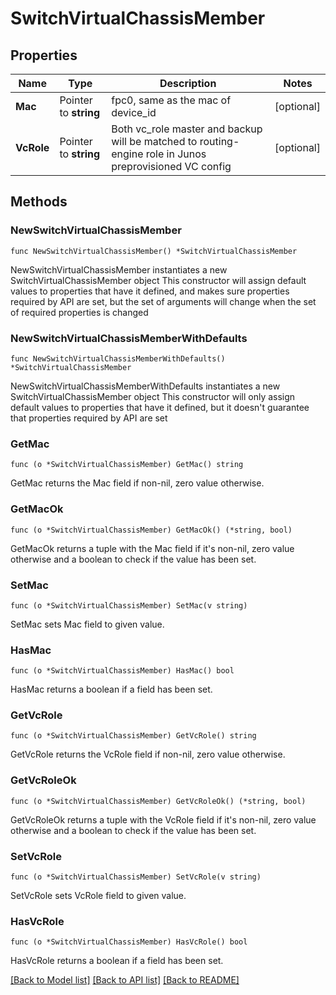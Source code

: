 # SwitchVirtualChassisMember

## Properties

Name | Type | Description | Notes
------------ | ------------- | ------------- | -------------
**Mac** | Pointer to **string** | fpc0, same as the mac of device_id | [optional] 
**VcRole** | Pointer to **string** | Both vc_role master and backup will be matched to routing-engine role in Junos preprovisioned VC config | [optional] 

## Methods

### NewSwitchVirtualChassisMember

`func NewSwitchVirtualChassisMember() *SwitchVirtualChassisMember`

NewSwitchVirtualChassisMember instantiates a new SwitchVirtualChassisMember object
This constructor will assign default values to properties that have it defined,
and makes sure properties required by API are set, but the set of arguments
will change when the set of required properties is changed

### NewSwitchVirtualChassisMemberWithDefaults

`func NewSwitchVirtualChassisMemberWithDefaults() *SwitchVirtualChassisMember`

NewSwitchVirtualChassisMemberWithDefaults instantiates a new SwitchVirtualChassisMember object
This constructor will only assign default values to properties that have it defined,
but it doesn't guarantee that properties required by API are set

### GetMac

`func (o *SwitchVirtualChassisMember) GetMac() string`

GetMac returns the Mac field if non-nil, zero value otherwise.

### GetMacOk

`func (o *SwitchVirtualChassisMember) GetMacOk() (*string, bool)`

GetMacOk returns a tuple with the Mac field if it's non-nil, zero value otherwise
and a boolean to check if the value has been set.

### SetMac

`func (o *SwitchVirtualChassisMember) SetMac(v string)`

SetMac sets Mac field to given value.

### HasMac

`func (o *SwitchVirtualChassisMember) HasMac() bool`

HasMac returns a boolean if a field has been set.

### GetVcRole

`func (o *SwitchVirtualChassisMember) GetVcRole() string`

GetVcRole returns the VcRole field if non-nil, zero value otherwise.

### GetVcRoleOk

`func (o *SwitchVirtualChassisMember) GetVcRoleOk() (*string, bool)`

GetVcRoleOk returns a tuple with the VcRole field if it's non-nil, zero value otherwise
and a boolean to check if the value has been set.

### SetVcRole

`func (o *SwitchVirtualChassisMember) SetVcRole(v string)`

SetVcRole sets VcRole field to given value.

### HasVcRole

`func (o *SwitchVirtualChassisMember) HasVcRole() bool`

HasVcRole returns a boolean if a field has been set.


[[Back to Model list]](../README.md#documentation-for-models) [[Back to API list]](../README.md#documentation-for-api-endpoints) [[Back to README]](../README.md)


